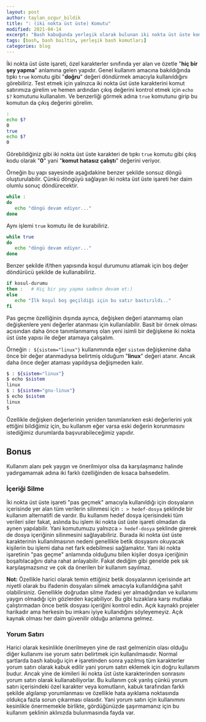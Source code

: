 ```yaml
---
layout: post
author: taylan_ozgur_bildik
title: ": (iki nokta üst üste) Komutu"
modified: 2021-04-14
excerpt: "Bash kabuğunda yerleşik olarak bulunan iki nokta üst üste komutunun açıklamasıdır."
tags: [bash, bash builtin, yerleşik bash komutları]
categories: blog 
---
```


İki nokta üst üste işareti, özel karakterler sınıfında yer alan ve özetle "**hiç bir şey yapma**" anlamına gelen yapıdır. Genel kullanım amacına bakıldığında tıpkı `true` komutu gibi "**doğru**" değeri döndürmek amacıyla kullanıldığını görebiliriz. Test etmek için yalnızca iki nokta üst üste karakterini komut satırımıza girelim ve hemen ardından çıkış değerini kontrol etmek için `echo $?` komutunu kullanalım. Ve benzerliği görmek adına `true` komutunu girip bu komutun da çıkış değerini görelim.

```bash
:
echo $?
0
true
echo $?
0
```

Görebildiğiniz gibi iki nokta üst üste karakteri de tıpkı `true` komutu gibi çıkış kodu olarak "**0**" yani "**komut hatasız çalıştı**" değerini veriyor.

Örneğin bu yapı sayesinde aşağıdakine benzer şekilde sonsuz döngü oluşturulabilir. Çünkü döngüyü sağlayan iki nokta üst üste işareti her daim olumlu sonuç döndürecektir.

```bash
while :
do
   echo "döngü devam ediyor..."
done
```

Aynı işlemi `true` komutu ile de kurabiliriz.

```bash
while true
do
   echo "döngü devam ediyor..."
done
```

Benzer şekilde if/then yapısında koşul durumunu atlamak için boş değer döndürücü şekilde de kullanabiliriz.

```bash
if kosul-durumu
then :   # Hiç bir şey yapma sadece devam et:)
else     
   echo "İlk koşul boş geçildiği için bu satır bastırıldı.."
fi
```

Pas geçme özelliğinin dışında ayrıca, değişken değeri atanmamış olan değişkenlere yeni değerler atanması için kullanılabilir. Basit bir örnek olması açısından daha önce tanımlanmamış olan yeni isimli bir değişkene iki nokta üst üste yapısı ile değer atamaya çalışalım. 

Örneğin `: ${sistem="linux"}` kullanımında eğer `sistem` değişkenine daha önce bir değer atanmadıysa belirtmiş olduğum "**linux**" değeri atanır. Ancak daha önce değer ataması yapıldıysa değişmeden kalır. 

```bash
$ : ${sistem="linux"}
$ echo $sistem
linux
$ : ${sistem="gnu-linux"}
$ echo $sistem
linux
$ 
```

Özellikle değişken değerlerinin yeniden tanımlanırken eski değerlerini yok ettiğini bildiğimiz için, bu kullanım eğer varsa eski değerin korunmasını istediğimiz durumlarda başvurabileceğimiz yapıdır.

## Bonus

Kullanım alanı pek yaygın ve önerilmiyor olsa da karşılaşmanız halinde yadırgamamak adına iki farklı özelliğinden de kısaca bahsedelim. 

### İçeriği Silme

İki nokta üst üste işareti "pas geçmek" amacıyla kullanıldığı için dosyaların içerisinde yer alan tüm verilerin silinmesi için `: > hedef-dosya` şeklinde bir kullanım alternatifi de vardır. Bu kullanım hedef dosya içerisindeki tüm verileri siler fakat, aslında bu işlem iki nokta üst üste işareti olmadan da aynen yapılabilir. Yani komutumuzu yalnızca `> hedef-dosya` şeklinde girerek de dosya içeriğinin silinmesini sağlayabiliriz. Burada iki nokta üst üste karakterinin kullanılmasının nedeni genellikle betik dosyasını okuyacak kişilerin bu işlemi daha net fark edebilmesi sağlamaktır. Yani iki nokta işaretinin "pas geçme" anlamında olduğunu bilen kişiler dosya içeriğinin boşaltılacağını daha rahat anlayabilir. Fakat dediğim gibi genelde pek sık karşılaşmazsınız ve çok da önerilen bir kullanım sayılmaz.

**Not:** Özellikle harici olarak temin ettiğiniz betik dosyalarının içerisinde art niyetli olarak bu ifadenin dosyaları silmek amacıyla kullanıldığına şahit olabilirsiniz. Genellikle doğrudan silme ifadesi yer almadığından ve kullanımı yaygın olmadığı için gözlerden kaçabiliyor. Bu gibi tuzaklara karşı mutlaka çalıştırmadan önce betik dosyası içeriğini kontrol edin. Açık kaynaklı projeler harikadır ama herkesin bu imkanı iyiye kullandığını söyleyemeyiz. Açık kaynak olması her daim güvenilir olduğu anlamına gelmez.

### Yorum Satırı

Harici olarak kesinlikle önerilmeyen yine de rast gelmenizin olası olduğu diğer kullanımı ise yorum satırı belirtmek için kullanılmasıdır. Normal şartlarda bash kabuğu için `#` işaretinden sonra yazılmış tüm karakterler yorum satırı olarak kabuk edilir yani yorum satırı eklemek için doğru kullanım budur. Ancak yine de kimileri iki nokta üst üste karakterinden sonrasını yorum satırı olarak kullanabiliyorlar. Bu kullanım çok yanlış çünkü yorum satırı içerisindeki özel karakter veya komutların, kabuk tarafından farklı şekilde algılanıp yorumlanması ve özellikle hata ayıklama noktasında oldukça fazla sorun çıkarması olasıdır. Yani yorum satırı için kullanımını kesinlikle önermemekle birlikte, gördüğünüzde şaşırmamanız için bu kullanım şeklinin aklınızda bulunmasında fayda var.
